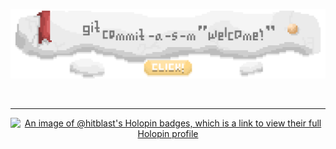 <div align="center">

<a href="https://hitblastis.me/"><img src="top.png"></a>

<br>

---

[![An image of @hitblast's Holopin badges, which is a link to view their full Holopin profile](https://holopin.me/hitblast)](https://holopin.io/@hitblast)

</div>
